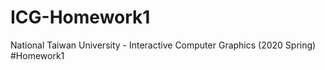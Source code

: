 # ICG-Homework1
National Taiwan University -  Interactive Computer Graphics (2020 Spring) #Homework1

